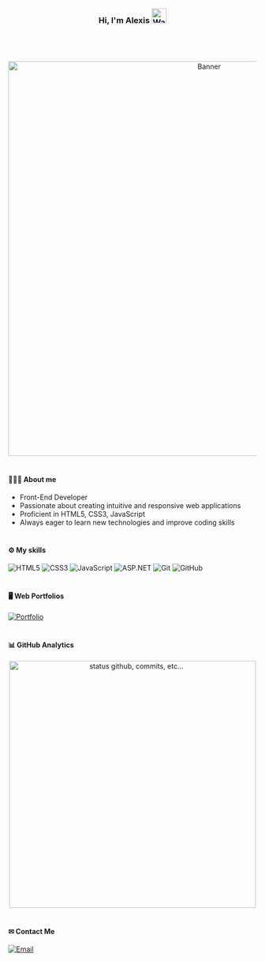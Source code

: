 <div align="center">
  <h3>Hi, I'm Alexis <img src="https://i.imgur.com/LKhaLwe.gif" alt="Waving Hand" width="30px"></h3>
</div>

#
<br>
<br>
<div align="center">
  <img src="https://i.imgur.com/rgXcomn.gif" alt="Banner" width="799px">
</div>

#

<h4>👨🏻‍💻 About me </h4>

<ul>
  <li>Front-End Developer</li>
  <li>Passionate about creating intuitive and responsive web applications</li>
  <li>Proficient in HTML5, CSS3, JavaScript</li>
  <li>Always eager to learn new technologies and improve coding skills</li>
</ul>

#

<h4>⚙️ My skills</h4>

![HTML5](https://img.shields.io/badge/HTML5-E34F26?style=for-the-badge&logo=html5&logoColor=white)
![CSS3](https://img.shields.io/badge/CSS3-1572B6?style=for-the-badge&logo=css3&logoColor=white)
![JavaScript](https://img.shields.io/badge/JavaScript-F7DF1E?style=for-the-badge&logo=javascript&logoColor=black)
![ASP.NET](https://img.shields.io/badge/ASP.NET-512BD4?style=for-the-badge&logo=dotnet&logoColor=white)
![Git](https://img.shields.io/badge/Git-F05032?style=for-the-badge&logo=git&logoColor=white)
![GitHub](https://img.shields.io/badge/GitHub-181717?style=for-the-badge&logo=github&logoColor=white)

#

<h4> 🖥 Web Portfolios</h4>

[![Portfolio](https://img.shields.io/badge/Portfolio-Web-%233D3DFF?style=for-the-badge&logoColor=white)]([https://tu-enlace-aqui.com](https://alexis-web-portafolio.netlify.app/)) 

#

<h4>📊 GitHub Analytics</h4>

<p align="center">
    <img alt="status github, commits, etc..." width="500px" src="https://github-readme-stats.vercel.app/api?username=AlexisELesteyme&count_private=true&show_icons=true&custom_title=Github&theme=algolia&bg_color=0,000000,130F40&layout=compact&border_radius=8" />
</p>

#

  <h4>✉ Contact Me</h4>

  [![Email](https://img.shields.io/badge/Email-alelesteyme1@gmail.com-%23D14836?style=for-the-badge&logo=gmail&logoColor=white)](mailto:alelesteyme1@gmail.com)

#
<!--
**AlexisELesteyme/AlexisELesteyme** is a ✨ _special_ ✨ repository because its `README.md` (this file) appears on your GitHub profile.

Here are some ideas to get you started:

- 🔭 I’m currently working on ...
- 🌱 I’m currently learning ...
- 👯 I’m looking to collaborate on ...
- 🤔 I’m looking for help with ...
- 💬 Ask me about ...
- 📫 How to reach me: ...
- 😄 Pronouns: ...
- ⚡ Fun fact: ...
-->
